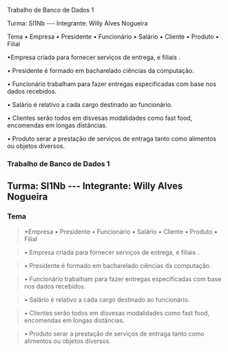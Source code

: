 Trabalho de Banco de Dados 1

Turma: SI1Nb          ---    Integrante: Willy Alves Nogueira

Tema
• Empresa • Presidente • Funcionário • Salário • Cliente • Produto • Filial

•Empresa criada para fornecer serviços de entrega, e filiais .

• Presidente é formado em bacharelado ciências da computação.

• Funcionário trabalham para fazer entregas especificadas com base nos dados recebidos.

 • Salário é relativo a cada cargo destinado ao funcionário.
 
 • Clientes serão todos em disvesas modalidades como fast food, encomendas em longas distâncias.
 
 • Produto serar a prestação de serviços de entraga tanto como alimentos ou objetos diversos.
 
 

### Trabalho de Banco de Dados 1


## Turma: SI1Nb          ---    Integrante: Willy Alves Nogueira
### Tema
> *Empresa • Presidente • Funcionário • Salário • Cliente • Produto • Filial

> • Empresa criada para fornecer serviços de entrega, e filiais .

> • Presidente é formado em bacharelado ciências da computação.

> • Funcionário trabalham para fazer entregas especificadas com base nos dados recebidos.

>  • Salário é relativo a cada cargo destinado ao funcionário.

>  • Clientes serão todos em disvesas modalidades como fast food, encomendas em longas distâncias.

>  • Produto serar a prestação de serviços de entraga tanto como alimentos ou objetos diversos.

